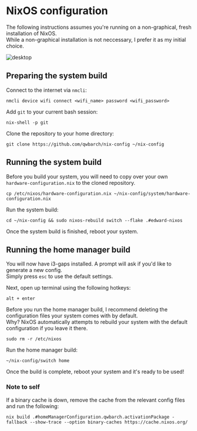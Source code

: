 # NixOS configuration

The following instructions assumes you're running on a non-graphical, fresh installation of NixOS.  
While a non-graphical installation is not neccessary, I prefer it as my initial choice.

![desktop](https://i.redd.it/b96t7sb4nll91.png)

## Preparing the system build

Connect to the internet via ``nmcli``:
```
nmcli device wifi connect <wifi_name> password <wifi_password>
```

Add ``git`` to your current bash session:
```
nix-shell -p git
```

Clone the repository to your home directory:
```
git clone https://github.com/qwbarch/nix-config ~/nix-config
```

## Running the system build

Before you build your system, you will need to copy over your own ``hardware-configuration.nix`` to the cloned repository.  
```
cp /etc/nixos/hardware-configuration.nix ~/nix-config/system/hardware-configuration.nix
```

Run the system build:
```
cd ~/nix-config && sudo nixos-rebuild switch --flake .#edward-nixos
```

Once the system build is finished, reboot your system.

## Running the home manager build

You will now have i3-gaps installed. A prompt will ask if you'd like to generate a new config.  
Simply press ``esc`` to use the default settings.

Next, open up terminal using the following hotkeys:
```
alt + enter
```

Before you run the home manager build, I recommend deleting the configuration files your system comes with by default.  
Why? NixOS automatically attempts to rebuild your system with the default configuration if you leave it there.
```
sudo rm -r /etc/nixos
```

Run the home manager build:
```
~/nix-config/switch home
```

Once the build is complete, reboot your system and it's ready to be used!

### Note to self

If a binary cache is down, remove the cache from the relevant config files and run the following:
```
nix build .#homeManagerConfiguration.qwbarch.activationPackage -fallback --show-trace --option binary-caches https://cache.nixos.org/
```
